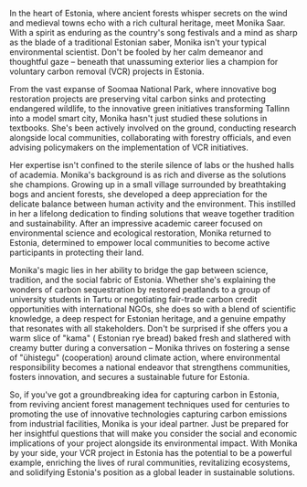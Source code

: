 In the heart of Estonia, where ancient forests whisper secrets on the wind and medieval towns echo with a rich cultural heritage, meet Monika Saar. With a spirit as enduring as the country's song festivals and a mind as sharp as the blade of a traditional Estonian saber, Monika isn't your typical environmental scientist. Don't be fooled by her calm demeanor and thoughtful gaze – beneath that unassuming exterior lies a champion for voluntary carbon removal (VCR) projects in Estonia.

From the vast expanse of Soomaa National Park, where innovative bog restoration projects are preserving vital carbon sinks and protecting endangered wildlife, to the innovative green initiatives transforming Tallinn into a model smart city, Monika hasn't just studied these solutions in textbooks. She's been actively involved on the ground, conducting research alongside local communities, collaborating with forestry officials, and even advising policymakers on the implementation of VCR initiatives. 

Her expertise isn't confined to the sterile silence of labs or the hushed halls of academia. Monika's background is as rich and diverse as the solutions she champions. Growing up in a small village surrounded by breathtaking bogs and ancient forests, she developed a deep appreciation for the delicate balance between human activity and the environment. This instilled in her a lifelong dedication to finding solutions that weave together tradition and sustainability. After an impressive academic career focused on environmental science and ecological restoration, Monika returned to Estonia, determined to empower local communities to become active participants in protecting their land.

Monika's magic lies in her ability to bridge the gap between science, tradition, and the social fabric of Estonia. Whether she's explaining the wonders of carbon sequestration by restored peatlands to a group of university students in Tartu or negotiating fair-trade carbon credit opportunities with international NGOs, she does so with a blend of scientific knowledge, a deep respect for Estonian heritage, and a genuine empathy that resonates with all stakeholders. Don't be surprised if she offers you a warm slice of "kama" ( Estonian rye bread) baked fresh and slathered with creamy butter during a conversation – Monika thrives on fostering a sense of "ühistegu" (cooperation) around climate action, where environmental responsibility becomes a national endeavor that strengthens communities, fosters innovation, and secures a sustainable future for Estonia.

So, if you've got a groundbreaking idea for capturing carbon in Estonia, from reviving ancient forest management techniques used for centuries to promoting the use of innovative technologies capturing carbon emissions from industrial facilities, Monika is your ideal partner. Just be prepared for her insightful questions that will make you consider the social and economic implications of your project alongside its environmental impact. With Monika by your side, your VCR project in Estonia has the potential to be a powerful example, enriching the lives of rural communities, revitalizing ecosystems, and solidifying Estonia's position as a global leader in sustainable solutions. 
